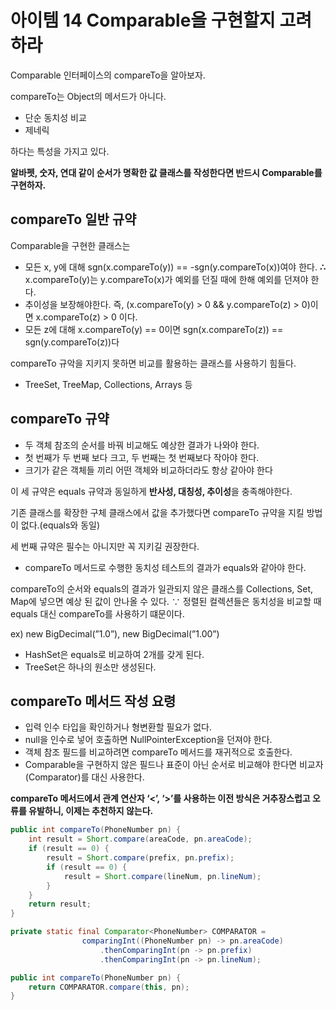 # 아이템 14 Comparable을 구현할지 고려하라

Comparable 인터페이스의 compareTo을 알아보자.

compareTo는 Object의 메서드가 아니다.

- 단순 동치성 비교
- 제네릭

하다는 특성을 가지고 있다.

**알바펫, 숫자, 연대 같이 순서가 명확한 값 클래스를 작성한다면 반드시 Comparable를 구현하자.**

## compareTo 일반 규약

Comparable을 구현한 클래스는

- 모든 x, y에 대해 sgn(x.compareTo(y)) == -sgn(y.compareTo(x))여야 한다.
**∴** x.compareTo(y)는 y.compareTo(x)가 예외를 던질 때에 한해 예외를 던져야 한다.
- 추이성을 보장해야한다.
즉, (x.compareTo(y) > 0 && y.compareTo(z) > 0)이면 x.compareTo(z) > 0 이다.
- 모든 z에 대해 x.compareTo(y) == 0이면 sgn(x.compareTo(z)) == sgn(y.compareTo(z))다

compareTo 규악을 지키지 못하면 비교를 활용하는 클래스를 사용하기 힘들다.

- TreeSet, TreeMap, Collections, Arrays 등

## compareTo 규약

- 두 객체 참조의 순서를 바꿔 비교해도 예상한 결과가 나와야 한다.
- 첫 번째가 두 번째 보다 크고, 두 번째는 첫 번째보다 작아야 한다.
- 크기가 같은 객체들 끼리 어떤 객체와 비교하더라도 항상 같아야 한다

이 세 규약은 equals 규약과 동일하게 **반사성, 대칭성, 추이성**을 충족해야한다.

기존 클래스를 확장한 구체 클래스에서 값을 추가했다면 compareTo 규약을 지킬 방법이 없다.(equals와 동일)

세 번째 규약은 필수는 아니지만 꼭 지키길 권장한다.

- compareTo 메서드로 수행한 동치성 테스트의 결과가 equals와 같아야 한다.

compareTo의 순서와 equals의 결과가 일관되지 않은 클래스를 Collections, Set, Map에 넣으면 예상 된 값이 안나올 수 있다.
∵ 정렬된 컬렉션들은 동치성을 비교할 때 equals 대신 compareTo를 사용하기 떄문이다.

ex) new BigDecimal(”1.0”), new BigDecimal(”1.00”)

- HashSet은 equals로 비교하여 2개를 갖게 된다.
- TreeSet은 하나의 원소만 생성된다.

## compareTo 메서드 작성 요령

- 입력 인수 타입을 확인하거나 형변환할 필요가 없다.
- null을 인수로 넣어 호출하면 NullPointerException을 던져야 한다.
- 객체 참조 필드를 비교하려면 compareTo 메서드를 재귀적으로 호출한다.
- Comparable을 구현하지 않은 필드나 표준이 아닌 순서로 비교해야 한다면 비교자(Comparator)를 대신 사용한다.

**compareTo 메서드에서 관계 연산자 ‘<’,  ‘>’를 사용하는 이전 방식은 거추장스럽고 오류를 유발하니, 이제는 추천하지 않는다.**

```java
public int compareTo(PhoneNumber pn) {
	int result = Short.compare(areaCode, pn.areaCode);
	if (result == 0) {
		result = Short.compare(prefix, pn.prefix);
		if (result == 0) {
			result = Short.compare(lineNum, pn.lineNum);
		}
	}
	return result;
}
```

```java
private static final Comparator<PhoneNumber> COMPARATOR = 
				comparingInt((PhoneNumber pn) -> pn.areaCode)
					.thenComparingInt(pn -> pn.prefix)
					.thenComparingInt(pn -> pn.lineNum);

public int compareTo(PhoneNumber pn) {
	return COMPARATOR.compare(this, pn);
}
```